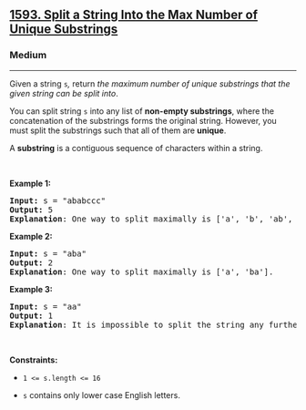 <h2><a href="https://leetcode.com/problems/split-a-string-into-the-max-number-of-unique-substrings/">1593. Split a String Into the Max Number of Unique Substrings</a></h2><h3>Medium</h3><hr><div><p data-immersive-translate-walked="a9b7393d-c874-4cbb-9199-24e1d7603593" data-immersive-translate-paragraph="1">Given a string&nbsp;<code data-immersive-translate-walked="a9b7393d-c874-4cbb-9199-24e1d7603593">s</code><var>,</var>&nbsp;return <em data-immersive-translate-walked="a9b7393d-c874-4cbb-9199-24e1d7603593">the maximum&nbsp;number of unique substrings that the given string can be split into</em>.</p>

<p data-immersive-translate-walked="a9b7393d-c874-4cbb-9199-24e1d7603593" data-immersive-translate-paragraph="1">You can split string&nbsp;<code data-immersive-translate-walked="a9b7393d-c874-4cbb-9199-24e1d7603593">s</code> into any list of&nbsp;<strong data-immersive-translate-walked="a9b7393d-c874-4cbb-9199-24e1d7603593">non-empty substrings</strong>, where the concatenation of the substrings forms the original string.&nbsp;However, you must split the substrings such that all of them are <strong data-immersive-translate-walked="a9b7393d-c874-4cbb-9199-24e1d7603593">unique</strong>.</p>

<p data-immersive-translate-walked="a9b7393d-c874-4cbb-9199-24e1d7603593" data-immersive-translate-paragraph="1">A <strong data-immersive-translate-walked="a9b7393d-c874-4cbb-9199-24e1d7603593">substring</strong> is a contiguous sequence of characters within a string.</p>

<p>&nbsp;</p>
<p><strong class="example">Example 1:</strong></p>

<pre><strong>Input:</strong> s = "ababccc"
<strong>Output:</strong> 5
<strong>Explanation</strong>: One way to split maximally is ['a', 'b', 'ab', 'c', 'cc']. Splitting like ['a', 'b', 'a', 'b', 'c', 'cc'] is not valid as you have 'a' and 'b' multiple times.
</pre>

<p><strong class="example">Example 2:</strong></p>

<pre><strong>Input:</strong> s = "aba"
<strong>Output:</strong> 2
<strong>Explanation</strong>: One way to split maximally is ['a', 'ba'].
</pre>

<p><strong class="example">Example 3:</strong></p>

<pre><strong>Input:</strong> s = "aa"
<strong>Output:</strong> 1
<strong>Explanation</strong>: It is impossible to split the string any further.
</pre>

<p>&nbsp;</p>
<p><strong>Constraints:</strong></p>

<ul>
	<li>
	<p><code>1 &lt;= s.length&nbsp;&lt;= 16</code></p>
	</li>
	<li>
	<p><code>s</code> contains&nbsp;only lower case English letters.</p>
	</li>
</ul>
</div>